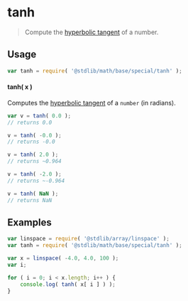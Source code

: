 <!--

@license Apache-2.0

Copyright (c) 2018 The Stdlib Authors.

Licensed under the Apache License, Version 2.0 (the "License");
you may not use this file except in compliance with the License.
You may obtain a copy of the License at

   http://www.apache.org/licenses/LICENSE-2.0

Unless required by applicable law or agreed to in writing, software
distributed under the License is distributed on an "AS IS" BASIS,
WITHOUT WARRANTIES OR CONDITIONS OF ANY KIND, either express or implied.
See the License for the specific language governing permissions and
limitations under the License.

-->

# tanh

> Compute the [hyperbolic tangent][hyperbolic-tangent] of a number.

<section class="usage">

## Usage

```javascript
var tanh = require( '@stdlib/math/base/special/tanh' );
```

#### tanh( x )

Computes the [hyperbolic tangent][hyperbolic-tangent] of a `number` (in radians).

```javascript
var v = tanh( 0.0 );
// returns 0.0

v = tanh( -0.0 );
// returns -0.0

v = tanh( 2.0 );
// returns ~0.964

v = tanh( -2.0 );
// returns ~-0.964

v = tanh( NaN );
// returns NaN
```

</section>

<!-- /.usage -->

<section class="examples">

## Examples

<!-- eslint no-undef: "error" -->

```javascript
var linspace = require( '@stdlib/array/linspace' );
var tanh = require( '@stdlib/math/base/special/tanh' );

var x = linspace( -4.0, 4.0, 100 );
var i;

for ( i = 0; i < x.length; i++ ) {
    console.log( tanh( x[ i ] ) );
}
```

</section>

<!-- /.examples -->

<section class="links">

[hyperbolic-tangent]: http://mathworld.wolfram.com/HyperbolicTangent.html

</section>

<!-- /.links -->

